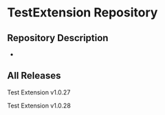# TestExtension Repository 
Repository Description
-
-
## All Releases
Test Extension v1.0.27

Test Extension v1.0.28

